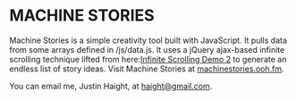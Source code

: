 MACHINE STORIES
===============

Machine Stories is a simple creativity tool built with JavaScript. It pulls data from some arrays defined in /js/data.js. It uses a jQuery ajax-based infinite scrolling technique lifted from here:[Infinite Scrolling Demo 2](http://www.jquery4u.com/tutorials/jquery-infinite-scrolling-demos/) to generate an endless list of story ideas. Visit Machine Stories at [machinestories.ooh.fm](http://machinestories.ooh.fm).

You can email me, Justin Haight, at haight@gmail.com. 

